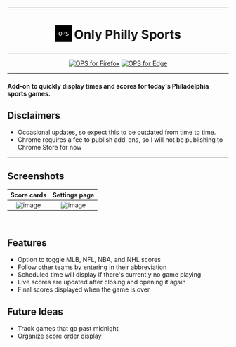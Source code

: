 *** 

<h1 align="center">
<sub>
<img src="./icons/logo.png" height="38" width="38">
</sub>
Only Philly Sports
</h1>

***

<p align="center">
<a href="https://addons.mozilla.org/addon/only-philly-sports/"><img src="https://user-images.githubusercontent.com/585534/107280546-7b9b2a00-6a26-11eb-8f9f-f95932f4bfec.png" alt="OPS for Firefox"></a>
<a href="https://microsoftedge.microsoft.com/addons/detail/only-philly-sports/abfhkhkibnnjcakeaogfnhcgiippfmge"><img src="https://user-images.githubusercontent.com/585534/107280673-a5ece780-6a26-11eb-9cc7-9fa9f9f81180.png" alt="OPS for Edge"></a>
</p>

***

#### Add-on to quickly display times and scores for today's Philadelphia sports games.

## Disclaimers

* Occasional updates, so expect this to be outdated from time to time.
* Chrome requires a fee to publish add-ons, so I will not be publishing to Chrome Store for now

***

## Screenshots

Score cards | Settings page
:----------:|:------------------:
![image](https://user-images.githubusercontent.com/65685915/164351186-065826c8-9c7f-4ac9-81e7-c6d49a278a1a.png)| <img width="318" alt="image" src="https://github.com/ethankuoch/only-philly-sports/assets/65685915/9e994343-1a6e-4320-9747-7033198bfbda">
<br>

## Features

* Option to toggle MLB, NFL, NBA, and NHL scores
* Follow other teams by entering in their abbreviation
* Scheduled time will display if there's currently no game playing
* Live scores are updated after closing and opening it again
* Final scores displayed when the game is over

## Future Ideas

* Track games that go past midnight
* Organize score order display
